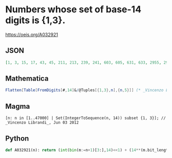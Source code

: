 # Numbers whose set of base\-14 digits is \{1,3\}\.
https://oeis.org/A032921
## JSON
```JSON
[1, 3, 15, 17, 43, 45, 211, 213, 239, 241, 603, 605, 631, 633, 2955, 2957, 2983, 2985, 3347, 3349, 3375, 3377, 8443, 8445, 8471, 8473, 8835, 8837, 8863, 8865, 41371, 41373, 41399, 41401, 41763, 41765, 41791, 41793, 46859, 46861]
```
## Mathematica
```Mathematica
Flatten[Table[FromDigits[#,14]&/@Tuples[{1,3},n],{n,5}]] (* _Vincenzo Librandi_, Jun 03 2012 *)
```
## Magma
```Magma
[n: n in [1..47000] | Set(IntegerToSequence(n, 14)) subset {1, 3}]; // _Vincenzo Librandi_, Jun 03 2012
```
## Python
```Python
def A032921(n): return (int(bin(m:=n+1)[3:],14)<<1) + (14**(m.bit_length()-1)-1)//13 # _Chai Wah Wu_, Oct 13 2023
```
